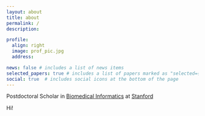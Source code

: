 ```yaml
---
layout: about
title: about
permalink: /
description: 

profile:
  align: right
  image: prof_pic.jpg
  address:

news: false # includes a list of news items
selected_papers: true # includes a list of papers marked as "selected={true}"
social: true  # includes social icons at the bottom of the page
---
```


Postdoctoral Scholar in <a href="https://bmir.stanford.edu/">Biomedical Informatics</a> at <a href="https://www.stanford.edu/">Stanford</a>

Hi!
